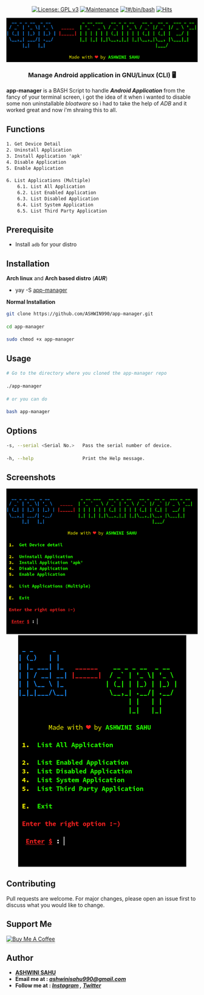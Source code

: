 <div align="center" markdown="1">

[![License: GPL v3](https://img.shields.io/badge/License-GPLv3-blue.svg)](https://www.gnu.org/licenses/gpl-3.0)
[![Maintenance](https://img.shields.io/badge/Maintained%3F-yes-green.svg)](https://gitHub.com/ASHWIN990/app-manager/graphs/commit-activity)
[![!#/bin/bash](https://img.shields.io/badge/-%23!%2Fbin%2Fbash-1f425f.svg)](https://www.gnu.org/software/bash/)
[![Hits](https://hits.seeyoufarm.com/api/count/incr/badge.svg?url=https%3A%2F%2Fgithub.com%2FASHWIN990%2Fapp-manager&count_bg=%2379C83D&title_bg=%23555555&icon=&icon_color=%23E7E7E7&title=Hits&edge_flat=false)](https://ashwini.codes)

</div>

<p align="center">
    <a href="https://github.com/ASHWIN990/app-manager">
        <img align="center" src="./screenshot/banner.png" alt="app-manager" border="0"/><br>
    </a>
  </p>

<h3 align="center">Manage Android application in GNU/Linux (CLI) 🖥️</h3>

<p markdown="1">

**app-manager** is a BASH Script to handle **_Android Application_** from the fancy of your terminal screen, i got the idea of it when i wanted to disable some non uninstallable _bloatware_ so i had to take the help of _ADB_ and it worked great and now i'm shraing this to all.

</p>

## Functions

```
1. Get Device Detail
2. Uninstall Application
3. Install Application 'apk'
4. Disable Application
5. Enable Application

6. List Applications (Multiple)
    6.1. List All Application
    6.2. List Enabled Application
    6.3. List Disabled Application
    6.4. List System Application
    6.5. List Third Party Application
```


## Prerequisite

* Install ```adb``` for your distro


## Installation

**Arch linux** and **Arch based distro** (**_AUR_**)

- yay -S [app-manager](https://aur.archlinux.org/packages/app-manager/)

**Normal Installation**

```bash
git clone https://github.com/ASHWIN990/app-manager.git

cd app-manager

sudo chmod +x app-manager
```

## Usage

```bash
# Go to the directory where you cloned the app-manager repo

./app-manager

# or you can do

bash app-manager
```

## Options

```bash
-s, --serial <Serial No.>   Pass the serial number of device.

-h, --help                  Print the Help message.
```

## Screenshots

<p align="center">
    <img src="./screenshot/am1.png"></img>
    <img src="./screenshot/la1.png"></img>
</p>

## Contributing

Pull requests are welcome. For major changes, please open an issue first to discuss what you would like to change.

## Support Me

<a href="https://www.buymeacoffee.com/ashwinisahu" target="_blank"><img src="https://www.buymeacoffee.com/assets/img/custom_images/orange_img.png" alt="Buy Me A Coffee" style="height: 41px !important;width: 174px !important;box-shadow: 0px 3px 2px 0px rgba(190, 190, 190, 0.5) !important;-webkit-box-shadow: 0px 3px 2px 0px rgba(190, 190, 190, 0.5) !important;" ></a>

## Author

* **[ASHWINI SAHU](https://ashwini.codes)**
* **Email me at : *ashwinisahu990@gmail.com***
* **Follow me at : *[Instagram](https://instagram.com/kumar_ashwin_sahu) , [Twitter](https://twitter.com/ashwinisahu990)***